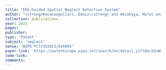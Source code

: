 ```yaml
---
title: "EEG-Guided Spatial Neglect Detection System"
author: "<strong>Kocanaogullari, Deniz</strong> and Akcakaya, Murat and Grattan, Emily and Wittenberg, George Frederick and Mak, Jennifer and  Ostadabbas, Sarah and Huang, Xiaofei"
collection: publications
year: 2023
pages: 
publisher: 
type: 'Patent'
subject: 'neglect'
venue: 'WIPO PCT/US2023/016885'
paper-link: 'https://patentscope.wipo.int/search/en/detail.jsf?docId=WO2023192470&_cid=P10-LUXJE0-79289-1' 
code-link: 
comments:
---
```


